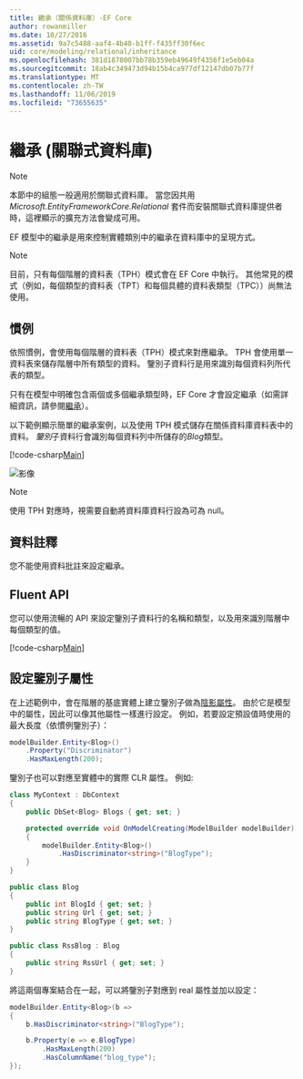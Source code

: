 ```yaml
---
title: 繼承（關係資料庫）-EF Core
author: rowanmiller
ms.date: 10/27/2016
ms.assetid: 9a7c5488-aaf4-4b40-b1ff-f435ff30f6ec
uid: core/modeling/relational/inheritance
ms.openlocfilehash: 381d1878007bb78b359eb49649f4356f1e5eb04a
ms.sourcegitcommit: 18ab4c349473d94b15b4ca977df12147db07b77f
ms.translationtype: MT
ms.contentlocale: zh-TW
ms.lasthandoff: 11/06/2019
ms.locfileid: "73655635"
---
```

# <a name="inheritance-relational-database"></a>繼承 (關聯式資料庫)

> [!NOTE]  
> 本節中的組態一般適用於關聯式資料庫。 當您因共用 *Microsoft.EntityFrameworkCore.Relational* 套件而安裝關聯式資料庫提供者時，這裡顯示的擴充方法會變成可用。

EF 模型中的繼承是用來控制實體類別中的繼承在資料庫中的呈現方式。

> [!NOTE]  
> 目前，只有每個階層的資料表（TPH）模式會在 EF Core 中執行。 其他常見的模式（例如，每個類型的資料表（TPT）和每個具體的資料表類型（TPC））尚無法使用。

## <a name="conventions"></a>慣例

依照慣例，會使用每個階層的資料表（TPH）模式來對應繼承。 TPH 會使用單一資料表來儲存階層中所有類型的資料。 鑒別子資料行是用來識別每個資料列所代表的類型。

只有在模型中明確包含兩個或多個繼承類型時，EF Core 才會設定繼承（如需詳細資訊，請參閱[繼承](../inheritance.md)）。

以下範例顯示簡單的繼承案例，以及使用 TPH 模式儲存在關係資料庫資料表中的資料。 *鑒別*子資料行會識別每個資料列中所儲存的*Blog*類型。

[!code-csharp[Main](../../../../samples/core/Modeling/Conventions/InheritanceDbSets.cs#Model)]

![影像](_static/inheritance-tph-data.png)

>[!NOTE]
> 使用 TPH 對應時，視需要自動將資料庫資料行設為可為 null。

## <a name="data-annotations"></a>資料註釋

您不能使用資料批註來設定繼承。

## <a name="fluent-api"></a>Fluent API

您可以使用流暢的 API 來設定鑒別子資料行的名稱和類型，以及用來識別階層中每個類型的值。

[!code-csharp[Main](../../../../samples/core/Modeling/FluentAPI/InheritanceTPHDiscriminator.cs#Inheritance)]

## <a name="configuring-the-discriminator-property"></a>設定鑒別子屬性

在上述範例中，會在階層的基底實體上建立鑒別子做為[陰影屬性](xref:core/modeling/shadow-properties)。 由於它是模型中的屬性，因此可以像其他屬性一樣進行設定。 例如，若要設定預設值時使用的最大長度（依慣例鑒別子）：

```C#
modelBuilder.Entity<Blog>()
    .Property("Discriminator")
    .HasMaxLength(200);
```

鑒別子也可以對應至實體中的實際 CLR 屬性。 例如:

```C#
class MyContext : DbContext
{
    public DbSet<Blog> Blogs { get; set; }

    protected override void OnModelCreating(ModelBuilder modelBuilder)
    {
        modelBuilder.Entity<Blog>()
            .HasDiscriminator<string>("BlogType");
    }
}

public class Blog
{
    public int BlogId { get; set; }
    public string Url { get; set; }
    public string BlogType { get; set; }
}

public class RssBlog : Blog
{
    public string RssUrl { get; set; }
}
```

將這兩個專案結合在一起，可以將鑒別子對應到 real 屬性並加以設定：

```C#
modelBuilder.Entity<Blog>(b =>
{
    b.HasDiscriminator<string>("BlogType");

    b.Property(e => e.BlogType)
        .HasMaxLength(200)
        .HasColumnName("blog_type");
});
```
